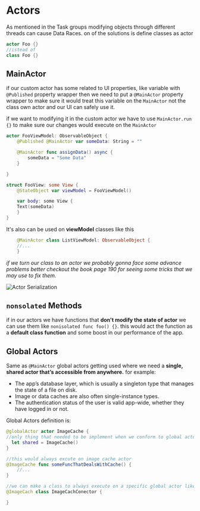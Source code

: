 # Actors
As mentioned in the Task groups modifying objects through different threads can cause Data Races. on of the solutions is define classes as actor

```swift
actor Foo {}
//istead of 
class Foo {}
```


## MainActor
if our custom actor has some related to UI properties, like variable with `@Published` property wrapper then we need to put a `@MainActor` property wrapper to make sure it would treat this variable on the `MainActor` not the class own actor and our UI can safely use it.

if we want to modifying it in the custom actor we have to use `MainActor.run {}` to make sure our changes would execute on the `MainActor`

```swift
actor FooViewModel: ObservableObject {
	@Published @MainActor var someData: String = ""

	@MainActor func assignData() async {
		someData = "Some Data"
	}

}

struct FooView: some View {
	@StateObject var viewModel = FooViewModel()

	var body: some View {
	Text(someData)
	}
}
```

It's also can be used on **viewModel** classes like this
```swift
	@MainActor class ListViewModel: ObservableObject {
	//...
	}
```

*if we turn our class to an actor we probably gonna face some advance problems better checkout the book page 190 for seeing some tricks that we may use to fix them.*

![Actor Serialization](actor_serialization.png)

## `nonsolated` Methods
if in our actors we have functions that **don't modify the state of actor** we can use them like `nonisolated func foo() {}`. this would act the function as a **default class function**  and some boost in our performance of the app.


## Global Actors
Same as `@MainActor` global actors getting used where we need a **single, shared actor that’s accessible from anywhere.**
for example: 

* The app’s database layer, which is usually a singleton type that manages the state of a file on disk.
* Image or data caches are also often single-instance types.
* The authentication status of the user is valid app-wide, whether they have logged in or not.

Global Actors definition is:
```Swift
@globalActor actor ImageCache {
//only thing that needed to be implement when we conform to global actor
  let shared = ImageCache() 
}

//this would always excute on image cache actor
@ImageCache func someFuncThatDealsWithCache() {
	//...
}

//we can make a class to always execute on a specific global actor like
@ImageCach class ImageCachConector {

}
```
